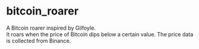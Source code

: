 # bitcoin_roarer
A Bitcoin roarer inspired by Gilfoyle.  
It roars when the price of Bitcoin dips below a certain value. The price data is collected from Binance.
